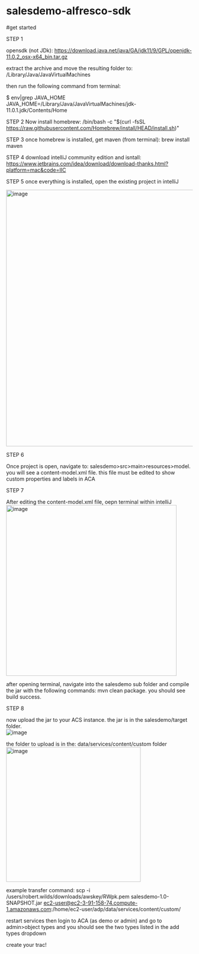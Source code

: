 # salesdemo-alfresco-sdk

#get started

STEP 1

opensdk (not JDk): https://download.java.net/java/GA/jdk11/9/GPL/openjdk-11.0.2_osx-x64_bin.tar.gz

extract the archive and move the resulting folder to:  /Library/Java/JavaVirtualMachines

then run the following command from terminal:


$ env|grep JAVA_HOME
 JAVA_HOME=/Library/Java/JavaVirtualMachines/jdk-11.0.1.jdk/Contents/Home

STEP 2
 Now install homebrew:  /bin/bash -c "$(curl -fsSL https://raw.githubusercontent.com/Homebrew/install/HEAD/install.sh)"

 STEP 3
 once homebrew is installed, get maven (from terminal): brew install maven


 STEP 4
 download intelliJ community edition and isntall: https://www.jetbrains.com/idea/download/download-thanks.html?platform=mac&code=IIC

STEP 5
once everything is installed, open the existing project in intelliJ


<img width="691" alt="image" src="https://user-images.githubusercontent.com/37511730/194180857-1f1767b1-d47f-4438-abaf-1b852f809bca.png">

STEP 6

Once project is open, navigate to:  salesdemo>src>main>resources>model.  you will see a content-model.xml file.  this file must be edited to show custom properties and labels in ACA

STEP 7

After editing the content-model.xml file, oepn terminal within intelliJ
<img width="460" alt="image" src="https://user-images.githubusercontent.com/37511730/194322714-0a7c4f1a-29c9-4c8a-a1d5-9499f8f74ae1.png">

after opening terminal, navigate into the salesdemo sub folder and compile the jar with the following commands:  mvn clean package.  you should see build success.

STEP 8

now upload the jar to your ACS instance.  the jar is in the salesdemo/target folder.  
![image](https://user-images.githubusercontent.com/37511730/194324255-7b759e8f-2c71-41ba-9722-d33211ba2ae8.png)

the folder to upload is in the:  data/services/content/custom folder
<img width="363" alt="image" src="https://user-images.githubusercontent.com/37511730/194324977-ce7384c0-84ae-45c7-ad72-2518a3102412.png">

example transfer command:  scp -i /users/robert.wilds/downloads/awskey/RWpk.pem salesdemo-1.0-SNAPSHOT.jar ec2-user@ec2-3-91-158-74.compute-1.amazonaws.com:/home/ec2-user/adp/data/services/content/custom/


restart services then login to ACA (as demo or admin) and go to admin>object types and you should see the two types listed in the add types dropdown

create your trac!





